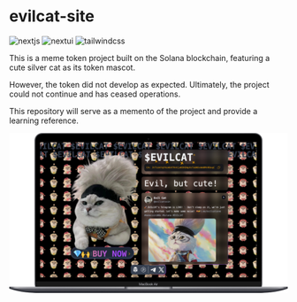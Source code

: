 # evilcat-site

![nextjs](https://img.shields.io/badge/Next.js_14-black?logo=nextdotjs)
![nextui](https://img.shields.io/badge/NextUI-black?logo=nextui)
![tailwindcss](https://img.shields.io/badge/Tailwind_CSS-06B6D4?logo=tailwindcss&labelColor=263238)

This is a meme token project built on the Solana blockchain, featuring a cute silver cat as its token mascot.

However, the token did not develop as expected. Ultimately, the project could not continue and has ceased operations.

This repository will serve as a memento of the project and provide a learning reference.

<img width='600px' src='./Macbook-Air-evilcat-site.vercel.app.png' alt='macbook' />
